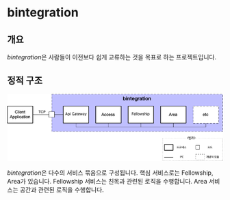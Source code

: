 # bintegration

## 개요

*bintegration*은 사람들이 이전보다 쉽게 교류하는 것을 목표로 하는 프로젝트입니다.

## 정적 구조

![](./docs/images/bintegration.png)

*bintegration*은 다수의 서비스 묶음으로 구성됩니다. 핵심 서비스로는 Fellowship, Area가 있습니다. Fellowship 서비스는 친목과 관련된 로직을 수행합니다. Area 서비스는 공간과 관련된 로직을 수행합니다.



